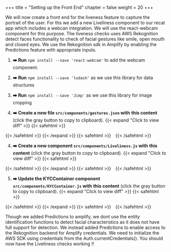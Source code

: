 +++
title = "Setting up the Front End"
chapter = false
weight = 20
+++

We will now create a front end for the liveness feature to capture the portrait of the user. For ths we add a new Liveliness component to our recat app which includes a webcan integration. We will use the react-webcam component for this purpose. The liveness checks uses AWS Rekognition detect faces functionality to check of facial gestures like smile, open mouth and closed eyes. We use the Rekognition sdk in Amplify by enabling the Predictions feature with appropriate inputs.

1. **➡️ Run** `npm install --save 'react-webcam'` to add the webcam component.

2. **➡️ Run** `npm install --save 'lodash'` as we use this library for data structures

3. **➡️ Run** `npm install --save 'Jimp'` as we use this library for image cropping

3. **➡️ Create a new file `src/components/gestures.json` with** <span class="clipBtn clipboard" data-clipboard-target="#idf77ec89eb8e98c6d9706c221315a4a5b9ec0d618videokycsrccomponentsgesturesjson"><strong>this content</strong></span> (click the gray button to copy to clipboard). 
{{< expand "Click to view diff" >}} {{< safehtml >}}
<div id="diff-idf77ec89eb8e98c6d9706c221315a4a5b9ec0d618videokycsrccomponentsgesturesjson"></div> <script type="text/template" data-diff-for="diff-idf77ec89eb8e98c6d9706c221315a4a5b9ec0d618videokycsrccomponentsgesturesjson">commit f77ec89eb8e98c6d9706c221315a4a5b9ec0d618
Author: Sathish <sat.hariharan@gmail.com>
Date:   Sat Aug 8 23:57:49 2020 +0530

    add gestures.json

diff --git a/video-kyc/src/components/gestures.json b/video-kyc/src/components/gestures.json
new file mode 100644
index 0000000..e7198c3
--- /dev/null
+++ b/video-kyc/src/components/gestures.json
@@ -0,0 +1,14 @@
+[
+    {
+        "name":"smile",
+        "description":"Please smile !!!"
+    },
+    {
+        "name":"eyesClose",
+        "description":"Please close your eyes"
+    },
+    {
+        "name":"mouthOpen",
+        "description":"Please open your mouth :)"
+    }
+]
\ No newline at end of file
</script>
{{< /safehtml >}} {{< /expand >}}
{{< safehtml >}}
<textarea id="idf77ec89eb8e98c6d9706c221315a4a5b9ec0d618videokycsrccomponentsgesturesjson" style="position: relative; left: -1000px; width: 1px; height: 1px;">[
    {
        "name":"smile",
        "description":"Please smile !!!"
    },
    {
        "name":"eyesClose",
        "description":"Please close your eyes"
    },
    {
        "name":"mouthOpen",
        "description":"Please open your mouth :)"
    }
]
</textarea>
{{< /safehtml >}}

4. **➡️ Create a new component `src/components/Liveliness.js` with** <span class="clipBtn clipboard" data-clipboard-target="#id6d5b9805fcaca7611f2e074b473a08596aad180cvideokycsrccomponentsLivelinessjs"><strong>this content</strong></span> (click the gray button to copy to clipboard). 
{{< expand "Click to view diff" >}} {{< safehtml >}}
<div id="diff-id6d5b9805fcaca7611f2e074b473a08596aad180cvideokycsrccomponentsLivelinessjs"></div> <script type="text/template" data-diff-for="diff-id6d5b9805fcaca7611f2e074b473a08596aad180cvideokycsrccomponentsLivelinessjs">commit 6d5b9805fcaca7611f2e074b473a08596aad180c
Author: Sathish <sat.hariharan@gmail.com>
Date:   Mon Aug 10 21:33:48 2020 +0530

    remove storage

diff --git a/video-kyc/src/components/Liveliness.js b/video-kyc/src/components/Liveliness.js
index 3ce67d3..2f8acf4 100644
--- a/video-kyc/src/components/Liveliness.js
+++ b/video-kyc/src/components/Liveliness.js
@@ -7,7 +7,7 @@ import ProgressBar from "react-bootstrap/ProgressBar"
 import _ from 'lodash'
 import Jimp from 'jimp'
 
-import { Auth, Storage, Logger } from 'aws-amplify'
+import { Auth, Logger } from 'aws-amplify'
 import AWS from 'aws-sdk'
 import awsConfig from "../aws-exports"
 
@@ -35,7 +35,6 @@ const videoConstraints = {
     const [liveImage, setLiveImage] = useState(null);
 
     useEffect(() => {
-        Storage.configure({ level: 'private' });
         Auth.currentCredentials().then(function(creds){
             AWS.config.update(creds);   
         })
@@ -163,10 +162,7 @@ const videoConstraints = {
                         else {
                         
                         image.crop(image.bitmap.width*imageBounds.Left - 15, image.bitmap.height*imageBounds.Top - 15, image.bitmap.width*imageBounds.Width + 30, image.bitmap.height*imageBounds.Height + 30)
-                            .getBuffer(Jimp.MIME_JPEG, function (err, docImage) {
-                            
-                                Storage.put('liveImage.jpeg', docImage)
-                            }).getBase64(Jimp.MIME_JPEG, function (err, base64Image) {
+                            .getBase64(Jimp.MIME_JPEG, function (err, base64Image) {
                                 setLiveImage(base64Image)
                             })
                         }
</script>
{{< /safehtml >}} {{< /expand >}}
{{< safehtml >}}
<textarea id="id6d5b9805fcaca7611f2e074b473a08596aad180cvideokycsrccomponentsLivelinessjs" style="position: relative; left: -1000px; width: 1px; height: 1px;">import React,{ useState, useEffect } from "react";
import Webcam from "react-webcam";
import Button from 'react-bootstrap/Button'
import gest_data from './gestures.json'
import Card from "react-bootstrap/Card"
import ProgressBar from "react-bootstrap/ProgressBar"
import _ from 'lodash'
import Jimp from 'jimp'

import { Auth, Logger } from 'aws-amplify'
import AWS from 'aws-sdk'
import awsConfig from "../aws-exports"

const logger = new Logger('kyc','INFO');
AWS.config.update({region:awsConfig.aws_cognito_region});


const videoConstraints = {
    width: 1280,
    height: 720,
    facingMode: "user"
  };

  export default ({setTabStatus, setLiveTestDetails}) => {
    const [gesture, setGesture] = useState(null);
    const [showSpinner,setShowSpinner] = useState(false);
    const [alertMessage, setAlertMessage] = useState("You will be asked to do a series of random gestures which will enable us to detect a live feed.  ");
    const [showProgress, setShowProgress] = useState(false);
    const [showWebcam, setShowWebcam] = useState(false);
    const [progressValue, setProgressValue] = useState(5);

    // identification state from liveness test
    const [liveGender, setLiveGender] = useState("");
    const [ageRange, setAgeRange] = useState("");    
    const [liveImage, setLiveImage] = useState(null);

    useEffect(() => {
        Auth.currentCredentials().then(function(creds){
            AWS.config.update(creds);   
        })
    },[])

    useEffect(() => {
      if(gesture !== null)  {
        const description = getGestureDescription(gesture)  
        setAlertMessage(description + ". Click button to continue =>  ")
      }
  
    },[gesture])

    const getGestureDescription = (gesture) => {
        return _.find(gest_data, function(gest){
            return gest.name === gesture;
        }).description
    }
    
    const proceedToNext = () => {
        setLiveTestDetails({
           liveGender:liveGender,
           ageRange:ageRange,
           liveImage:liveImage 
        })  
      setTabStatus("UploadDocs");
    }

    const updateGestureState = () => {
        
        // update current gesture state to true
        // update next gesture
        if( gesture === "smile") {
            setProgressValue(30)
            setGesture("eyesClose")
        } else if (gesture === "eyesClose") {
            setProgressValue(70)
            setGesture("mouthOpen")
        } else {
            setProgressValue(100)
            setShowWebcam(false);
        }
    }

    const validateGesture = (gesture, data) => {
        logger.info("Validating gesture",data);
        if(data.length == 0){
            // more than one face
            return {result:false, message:"Could not recognize a face. Try again "}
        }

        if(data.length > 1){
            // more than one face
            return {result:false, message:"More than one face. Try again "}
        }
        logger.info(data.FaceDetails[0])

        if(gesture === "smile"){
            
            if(data.FaceDetails[0].Smile.Value == true){
                return {result:true, message:"Thank you"}
            } else {
                return {result:false, message:"Failed to validate smile. Try again "}
            }
            
        } else if(gesture === "eyesClose") {
            if(data.FaceDetails[0].EyesOpen.Value == false){
                return {result:true, message:"Thank you"}
            } else {
                return {result:false, message:"Failed to validate closed eyes. Try again "}
            }
        } else if(gesture === "mouthOpen") {
            if(data.FaceDetails[0].MouthOpen.Value == true){
                return {result:true, message:"You can successfully completed Liveness checks !! "}
            } else {
                return {result:false, message:"Failed to validate open mouth. Try again "}
            }
        }

        return {result:false, message:"Unkown gesture type specified"}
    }


    const requestGesture = async () => {
      
      
        setShowSpinner(true);
      
        const imageBase64String = webcamRef.current.getScreenshot({width: 800, height: 450}); 
        const base64Image = imageBase64String.split(';base64,').pop();  
        const imageBuffer = new Buffer(base64Image, 'base64');    

        let rekognition = new AWS.Rekognition();
        let params = {
        Attributes: [ "ALL" ],
            Image: {
                Bytes:imageBuffer
            }
        };
        
        let faceDetectResponse = await rekognition.detectFaces(params).promise()

        if (faceDetectResponse.$response.error) {
            setShowSpinner(false);
            setAlertMessage(faceDetectResponse.$response.error.message)
            return new Promise((resolve, reject) => {
                throw new Error(faceDetectResponse.$response.error.message);
            }) 
        }
        else { 
            let validationResult = validateGesture(gesture, faceDetectResponse) 
            if(validationResult.result){
                if(gesture === 'smile'){

                    // set the gender
                    setLiveGender(faceDetectResponse.FaceDetails[0].Gender.Value)
                    setAgeRange(faceDetectResponse.FaceDetails[0].AgeRange.Value)

                    // get the bounding box
                    let imageBounds = faceDetectResponse.FaceDetails[0].BoundingBox
                    logger.info(imageBounds)
                    // crop the face and store the image
                    Jimp.read(imageBuffer, (err, image) => {
                        if (err) throw err;
                        else {
                        
                        image.crop(image.bitmap.width*imageBounds.Left - 15, image.bitmap.height*imageBounds.Top - 15, image.bitmap.width*imageBounds.Width + 30, image.bitmap.height*imageBounds.Height + 30)
                            .getBase64(Jimp.MIME_JPEG, function (err, base64Image) {
                                setLiveImage(base64Image)
                            })
                        }
                    })

                    // update gesture state
                    setAlertMessage(validationResult.message)
                    setShowSpinner(false);
                    updateGestureState();    
                } else {
                    // update gesture state
                    setAlertMessage(validationResult.message)
                    setShowSpinner(false);
                    updateGestureState();
                }
            } else {
                // unable to validate gesture - set Error Message
                setAlertMessage(validationResult.message)
                setShowSpinner(false);
            }     
        }     
    }

    function start_test(evt){
      setShowProgress(true);
      setShowWebcam(true);
      setGesture("smile")
    }

    const webcamRef = React.useRef(null);
   
   
    return (
      <>
        <Card>
            <Card.Header>
                {alertMessage} 
                {!showProgress && <Button variant="primary" onClick={start_test}>Start</Button>}
                {showProgress && progressValue < 100 && <Button variant="primary" onClick={requestGesture}>Validate</Button>}
                {progressValue == 100 && <Button variant="primary" onClick={proceedToNext}>Continue</Button>}
            </Card.Header>
            
            <Card.Body>
                {showSpinner && <div className="spinner" ></div>}
                {showWebcam && <div className="video-padding">
                        <Webcam
                            audio={false}
                            height={450}
                            ref={webcamRef}
                            screenshotFormat="image/jpeg"
                            width={800}
                            videoConst
                            raints={videoConstraints}
                        />
                        
                    </div>
                }
                
                {showProgress &&  <div className="live-progressbar"><ProgressBar now={progressValue} label={`${progressValue}%`} /></div> }

            </Card.Body>
        </Card>
      </>
    );
  };

  
</textarea>
{{< /safehtml >}}

5. **➡️ Update the KYCContainer component `src/components/KYCContainer.js` with** <span class="clipBtn clipboard" data-clipboard-target="#ida6ce5f326220de2a9c2f24db73b7ef71e82536d0videokycsrccomponentsKYCContainerjs"><strong>this content</strong></span> (click the gray button to copy to clipboard). 
{{< expand "Click to view diff" >}} {{< safehtml >}}
<div id="diff-ida6ce5f326220de2a9c2f24db73b7ef71e82536d0videokycsrccomponentsKYCContainerjs"></div> <script type="text/template" data-diff-for="diff-ida6ce5f326220de2a9c2f24db73b7ef71e82536d0videokycsrccomponentsKYCContainerjs">commit a6ce5f326220de2a9c2f24db73b7ef71e82536d0
Author: Sathish <sat.hariharan@gmail.com>
Date:   Mon Aug 10 17:59:02 2020 +0530

    Add Liveliness to KYC Container

diff --git a/video-kyc/src/components/KYCContainer.js b/video-kyc/src/components/KYCContainer.js
index c0d0f5d..c1dbef3 100644
--- a/video-kyc/src/components/KYCContainer.js
+++ b/video-kyc/src/components/KYCContainer.js
@@ -12,9 +12,13 @@ import Button from 'react-bootstrap/Button'
 
 import Liveliness from './Liveliness'
 
+
 export default () => {
 
   const [currentTabKey, setCurrentTabKey] = useState("welcome");
+
+  const [liveTestDetails, setLiveTestDetails] = useState({});
+  const [documentDetails, setDocumentDetails] = useState({});
   
   const startKyc = () => {
     setCurrentTabKey("Liveliness");
@@ -65,18 +69,20 @@ export default () => {
                 </p>
             </Jumbotron>
         </Tab>
-        <Tab eventKey="Liveliness" title="Liveliness Test">
+        <Tab eventKey="Liveliness" title="Liveliness Test" disabled>
             <div>
-                <Liveliness setTabStatus={setTabStatus}/>
+                <Liveliness setTabStatus={setTabStatus} setLiveTestDetails={setLiveTestDetails} />
             </div>
         </Tab>
-        <Tab eventKey="UploadDocs" title="Upload Documents">
+        <Tab eventKey="UploadDocs" title="Upload Documents" disabled>
             <div>
-            Upload Documents
+            
+            
+            
             </div>
         </Tab>
-        <Tab eventKey="AnalysisDetails" title="Details of Analysis">
-            Summary Details
+        <Tab eventKey="AnalysisDetails" title="Details of Analysis" disabled>
+          
         </Tab>
         </Tabs>
     </Col>
</script>
{{< /safehtml >}} {{< /expand >}}
{{< safehtml >}}
<textarea id="ida6ce5f326220de2a9c2f24db73b7ef71e82536d0videokycsrccomponentsKYCContainerjs" style="position: relative; left: -1000px; width: 1px; height: 1px;">import React, { useState } from 'react'

import { AmplifySignOut } from '@aws-amplify/ui-react'
import Navbar from 'react-bootstrap/Navbar'
import Container from 'react-bootstrap/Container'
import Row from 'react-bootstrap/Row'
import Col from 'react-bootstrap/Col'
import Tabs from 'react-bootstrap/Tabs'
import Tab from 'react-bootstrap/Tab'
import Jumbotron from 'react-bootstrap/Jumbotron'
import Button from 'react-bootstrap/Button'

import Liveliness from './Liveliness'


export default () => {

  const [currentTabKey, setCurrentTabKey] = useState("welcome");

  const [liveTestDetails, setLiveTestDetails] = useState({});
  const [documentDetails, setDocumentDetails] = useState({});
  
  const startKyc = () => {
    setCurrentTabKey("Liveliness");

  }

  const onSelectTab = (eventkey) => {
    console.log("printing event key ",eventkey);
    setCurrentTabKey(eventkey);
  }

  const setTabStatus = (value) => {
    console.log("current tab value ", value);
    setCurrentTabKey(value);
  }
  
  
  return (
   <div>
  <Container>
  <Row>
    <Col>
    <Navbar bg="dark" variant="dark">
    <Navbar.Brand href="#"><h2 className="app-title">Video KYC</h2></Navbar.Brand>
      <span className="logout">
      <AmplifySignOut/>
      </span>
    </Navbar>
    </Col>
  </Row>
  <Row><Col><br></br></Col></Row>
  <Row>
    <Col>
    <Tabs defaultActiveKey={currentTabKey} activeKey = {currentTabKey} id="uncontrolled-tab-example" onSelect={onSelectTab}>
        <Tab eventKey="welcome" title="Welcome">
            <Jumbotron>
                <h2 className="tab-element-align">Welcome to video KYC</h2>
                <div className="tab-element-align">
                    <p>The KYC process consists of 3 simple steps. </p>
                    <ul>
                        <li>Liveliness Detection - The user will do a series of face gestures to determine whether its a live feed</li>
                        <li>Upload Documents - upload valid ID documents to use for verification.</li>
                        <li>Validation and summary</li>
                    </ul>
                </div>
                <p className="tab-button-align">
                    <Button variant="primary" onClick = {startKyc}>Start</Button>
                </p>
            </Jumbotron>
        </Tab>
        <Tab eventKey="Liveliness" title="Liveliness Test" disabled>
            <div>
                <Liveliness setTabStatus={setTabStatus} setLiveTestDetails={setLiveTestDetails} />
            </div>
        </Tab>
        <Tab eventKey="UploadDocs" title="Upload Documents" disabled>
            <div>
            
            
            
            </div>
        </Tab>
        <Tab eventKey="AnalysisDetails" title="Details of Analysis" disabled>
          
        </Tab>
        </Tabs>
    </Col>
  </Row>
  </Container>
  </div>
   
   

  )
}
</textarea>
{{< /safehtml >}}


Though we added Predictions to amplify, we dont use the entity identification functions to detect facial characteristics as it does not have full support for detection. We instead added Predictions to enable access to the Rekognition backend for Amplify credentials. We need to initialize the AWS SDK using credentials from the Auth.currentCredentials(). You should now have the Liveliness checks working !!


